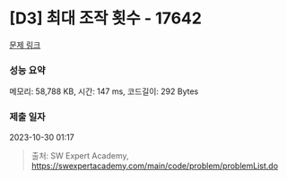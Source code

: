 # [D3] 최대 조작 횟수 - 17642 

[문제 링크](https://swexpertacademy.com/main/code/problem/problemDetail.do?contestProbId=AYj_Dz-6qLgDFASl) 

### 성능 요약

메모리: 58,788 KB, 시간: 147 ms, 코드길이: 292 Bytes

### 제출 일자

2023-10-30 01:17



> 출처: SW Expert Academy, https://swexpertacademy.com/main/code/problem/problemList.do